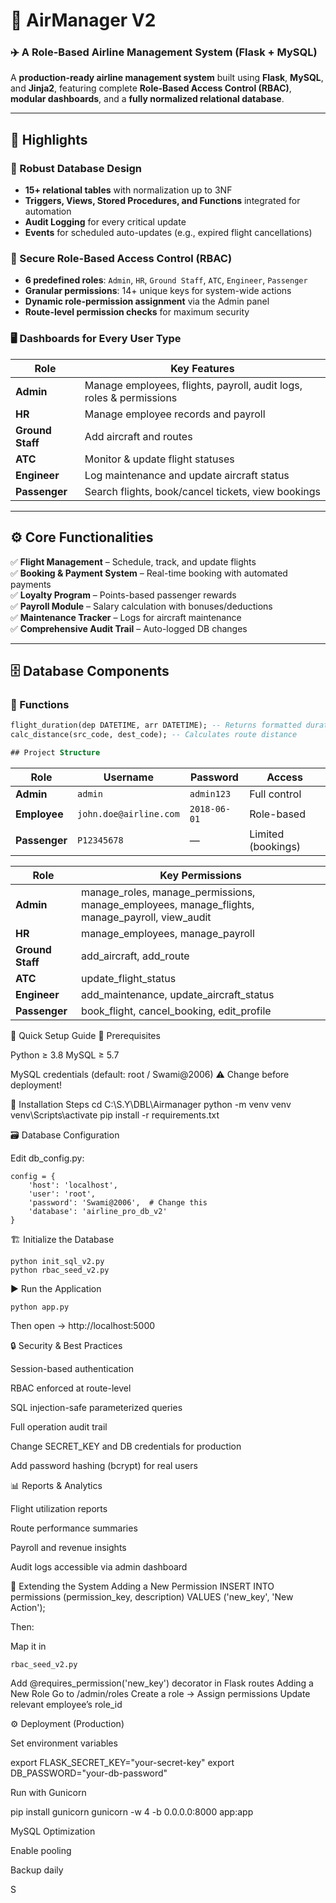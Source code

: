 # 🛫 AirManager V2  
### ✈️ A Role-Based Airline Management System (Flask + MySQL)

A **production-ready airline management system** built using **Flask**, **MySQL**, and **Jinja2**, featuring complete **Role-Based Access Control (RBAC)**, **modular dashboards**, and a **fully normalized relational database**.  

---

## 🌟 Highlights

### 🧩 Robust Database Design
- **15+ relational tables** with normalization up to 3NF  
- **Triggers, Views, Stored Procedures, and Functions** integrated for automation  
- **Audit Logging** for every critical update  
- **Events** for scheduled auto-updates (e.g., expired flight cancellations)

### 🔐 Secure Role-Based Access Control (RBAC)
- **6 predefined roles**: `Admin`, `HR`, `Ground Staff`, `ATC`, `Engineer`, `Passenger`
- **Granular permissions**: 14+ unique keys for system-wide actions  
- **Dynamic role-permission assignment** via the Admin panel  
- **Route-level permission checks** for maximum security  

### 🖥️ Dashboards for Every User Type
| Role | Key Features |
|------|---------------|
| **Admin** | Manage employees, flights, payroll, audit logs, roles & permissions |
| **HR** | Manage employee records and payroll |
| **Ground Staff** | Add aircraft and routes |
| **ATC** | Monitor & update flight statuses |
| **Engineer** | Log maintenance and update aircraft status |
| **Passenger** | Search flights, book/cancel tickets, view bookings |

---

## ⚙️ Core Functionalities

✅ **Flight Management** – Schedule, track, and update flights  
✅ **Booking & Payment System** – Real-time booking with automated payments  
✅ **Loyalty Program** – Points-based passenger rewards  
✅ **Payroll Module** – Salary calculation with bonuses/deductions  
✅ **Maintenance Tracker** – Logs for aircraft maintenance  
✅ **Comprehensive Audit Trail** – Auto-logged DB changes  

---

## 🗄️ Database Components

### 🧮 Functions
```sql
flight_duration(dep DATETIME, arr DATETIME); -- Returns formatted duration
calc_distance(src_code, dest_code); -- Calculates route distance

## Project Structure
```
| Role          | Username               | Password     | Access             |
| ------------- | ---------------------- | ------------ | ------------------ |
| **Admin**     | `admin`                | `admin123`   | Full control       |
| **Employee**  | `john.doe@airline.com` | `2018-06-01` | Role-based         |
| **Passenger** | `P12345678`            | —            | Limited (bookings) |


| Role             | Key Permissions                                                                                |
| ---------------- | ---------------------------------------------------------------------------------------------- |
| **Admin**        | manage_roles, manage_permissions, manage_employees, manage_flights, manage_payroll, view_audit |
| **HR**           | manage_employees, manage_payroll                                                               |
| **Ground Staff** | add_aircraft, add_route                                                                        |
| **ATC**          | update_flight_status                                                                           |
| **Engineer**     | add_maintenance, update_aircraft_status                                                        |
| **Passenger**    | book_flight, cancel_booking, edit_profile                                                      |


🚀 Quick Setup Guide
🧩 Prerequisites

Python ≥ 3.8
MySQL ≥ 5.7

MySQL credentials (default: root / Swami@2006) ⚠️ Change before deployment!

🧰 Installation Steps
cd C:\S.Y\DBL\Airmanager
python -m venv venv
venv\Scripts\activate
pip install -r requirements.txt

🗃️ Database Configuration

Edit db_config.py:
```
config = {
    'host': 'localhost',
    'user': 'root',
    'password': 'Swami@2006',  # Change this
    'database': 'airline_pro_db_v2'
}
```
🏗️ Initialize the Database
```
python init_sql_v2.py
python rbac_seed_v2.py
```
▶️ Run the Application
```
python app.py
```

Then open → http://localhost:5000

🔒 Security & Best Practices

Session-based authentication

RBAC enforced at route-level

SQL injection-safe parameterized queries

Full operation audit trail

Change SECRET_KEY and DB credentials for production

Add password hashing (bcrypt) for real users

📊 Reports & Analytics

Flight utilization reports

Route performance summaries

Payroll and revenue insights

Audit logs accessible via admin dashboard

🧩 Extending the System
Adding a New Permission
INSERT INTO permissions (permission_key, description) VALUES ('new_key', 'New Action');


Then:

Map it in 
```
rbac_seed_v2.py
```
Add @requires_permission('new_key') decorator in Flask routes
Adding a New Role
Go to /admin/roles
Create a role → Assign permissions
Update relevant employee’s role_id

⚙️ Deployment (Production)

Set environment variables

export FLASK_SECRET_KEY="your-secret-key"
export DB_PASSWORD="your-db-password"


Run with Gunicorn

pip install gunicorn
gunicorn -w 4 -b 0.0.0.0:8000 app:app


MySQL Optimization

Enable pooling

Backup daily

S